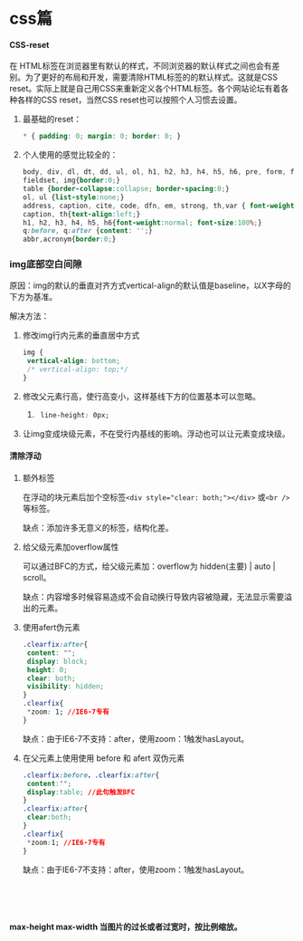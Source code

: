 # css篇

#### CSS-reset

在 HTML标签在浏览器里有默认的样式，不同浏览器的默认样式之间也会有差别。为了更好的布局和开发，需要清除HTML标签的的默认样式。这就是CSS reset。实际上就是自己用CSS来重新定义各个HTML标签。各个网站论坛有着各种各样的CSS reset，当然CSS reset也可以按照个人习惯去设置。

1. 最基础的reset：

   ```css
   * { padding: 0; margin: 0; border: 0; }
   ```

2. 个人使用的感觉比较全的：

   ```css
   body, div, dl, dt, dd, ul, ol, h1, h2, h3, h4, h5, h6, pre, form, fieldset, input, textarea, p,blockquote, th, td {padding:0; margin:0;} 
   fieldset, img{border:0;} 
   table {border-collapse:collapse; border-spacing:0;} 
   ol, ul {list-style:none;} 
   address, caption, cite, code, dfn, em, strong, th,var { font-weight:normal; font-style:normal;}
   caption, th{text-align:left;} 
   h1, h2, h3, h4, h5, h6{font-weight:normal; font-size:100%;} 
   q:before, q:after {content: '';} 
   abbr,acronym{border:0;}
   ```

### img底部空白间隙

原因：img的默认的垂直对齐方式vertical-align的默认值是baseline，以X字母的下方为基准。

解决方法：

1. 修改img行内元素的垂直居中方式    

   ```css
   img {
   	vertical-align: bottom;
   	/* vertical-align: top;*/
   }
   ```

2. 修改父元素行高，使行高变小，这样基线下方的位置基本可以忽略。

   1. ```css
       line-height: 0px;
      ```

3. 让img变成块级元素，不在受行内基线的影响。浮动也可以让元素变成块级。

#### 清除浮动

1. 额外标签

   在浮动的块元素后加个空标签`<div style="clear: both;"></div>` 或`<br />`等标签。

   缺点：添加许多无意义的标签，结构化差。

2. 给父级元素加overflow属性

   可以通过BFC的方式，给父级元素加：overflow为 hidden(主要) | auto | scroll。

   缺点：内容增多时候容易造成不会自动换行导致内容被隐藏，无法显示需要溢出的元素。

3. 使用afert伪元素

   ```css
   .clearfix:after{
   	content: "";
   	display: block;
   	height: 0;
   	clear: both;
   	visibility: hidden;
   }
   .clearfix{
   	*zoom: 1; //IE6-7专有
   }
   ```

   缺点：由于IE6-7不支持：after，使用zoom：1触发hasLayout。

4. 在父元素上使用使用 before 和 afert 双伪元素

   ```css
   .clearfix:before，.clearfix:after{
   	content:"";
   	display:table; //此句触发BFC
   }
   .clearfix:after{
   	clear:both;
   }
   .clearfix{
   	*zoom:1; //IE6-7专有
   }
   ```

   缺点：由于IE6-7不支持：after，使用zoom：1触发hasLayout。



​               

​                

#### max-height max-width 当图片的过长或者过宽时，按比例缩放。                  